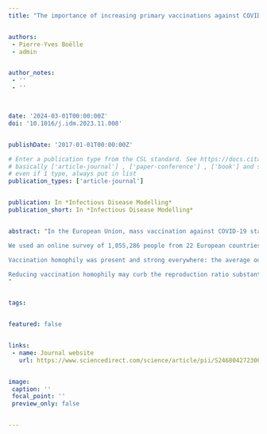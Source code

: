 ```yaml
---
title: "The importance of increasing primary vaccinations against COVID-19 in Europe"


authors:
 - Pierre-Yves Boëlle
 - admin


author_notes:
 - ''
 - ''



date: '2024-03-01T00:00:00Z'
doi: '10.1016/j.idm.2023.11.008'


publishDate: '2017-01-01T00:00:00Z'

# Enter a publication type from the CSL standard. See https://docs.citationstyles.org/en/stable/specification.html?highlight=publication%20type#type-terms.
# basically ['article-journal'] , ['paper-conference'] , ['book'] and so on. IMPORTANT: ['article'] for preprints.
# even if 1 type, always put in list
publication_types: ['article-journal']


publication: In *Infectious Disease Modelling*
publication_short: In *Infectious Disease Modelling*


abstract: "In the European Union, mass vaccination against COVID-19 staved off the strict restrictions that had characterized early epidemic response. Now, vaccination campaigns are focusing on booster doses, and primary vaccinations have all but halted. Still, 52 million European adults are unvaccinated. We investigated if reaching the still unvaccinated population in future vaccination campaigns would substantially decrease the current burden of COVID-19, which is substantial. We focused on vaccination homophily, whereby those who are unvaccinated are mostly in contact with other unvaccinated, making COVID-19 circulation easier. We quantified vaccination homophily and estimated its impact on COVID-19 circulation.

We used an online survey of 1,055,286 people from 22 European countries during early 2022. We computed vaccination homophily as the association between reported vaccination status and perceived vaccination uptake among one’s own social contacts, using a case-referent design and a hierarchical logistic model. We used this information in an analysis of the COVID-19 reproduction ratio to determine the impact of vaccine homophily in transmission.

Vaccination homophily was present and strong everywhere: the average odds ratio of being vaccinated for a 10-percentage-point increase in coverage among contacts was 1.66 (95% CI=(1.60, 1.72)). Homophily was positively associated with the strictness of COVID-19-related restrictions in 2020 (Pearson=0.49, p-value=0.03). In the countries studied, 12%-to-18% of the reproduction ratio would be attributable to vaccine homophily.

Reducing vaccination homophily may curb the reproduction ratio substantially even to the point of preventing recurrent epidemic waves. In addition to boosting those already vaccinated, increasing primary vaccination should remain a high priority in future vaccination campaigns, to reduce vaccination homophily: this combined strategy may decrease COVID-19 burden.
"


tags:


featured: false


links:
 - name: Journal website
   url: https://www.sciencedirect.com/science/article/pii/S2468042723000982?via%3Dihub


image:
 caption: ''
 focal_point: ''
 preview_only: false


---
```

